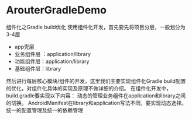# ArouterGradleDemo
组件化之Gradle build优化
使用组件化开发，首先要先将项目分层，一般划分为3-4层
- app壳层
- 业务组件层 ：application/library
- 功能组件层：application/library
- 基础组件层：library

然后进行每层核心模块/组件的开发，这里我们主要实现组件化Gradle build配置的优化，对组件化具体的实现及原理不做详细的介绍。
在组件化开发中，build.gradle要实现以下内容：
动态的管理业务组件在application和library之间的切换。
AndroidManifest在library和application写法不同，要实现动态选择。
统一的配置管理及统一的依赖管理
